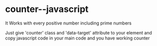 # counter--javascript

It Works with every positive number including prime numbers

Just give 'counter' class and 'data-target' attribute to your element and copy javascript code in your main code and you have working counter
